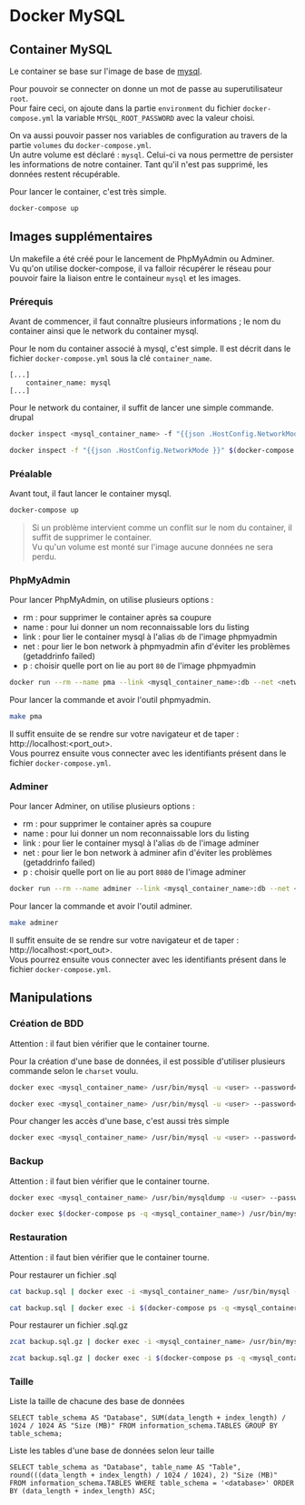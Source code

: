 # Docker MySQL

## Container MySQL

Le container se base sur l'image de base de [mysql](https://hub.docker.com/_/mysql/).

Pour pouvoir se connecter on donne un mot de passe au superutilisateur `root`.  
Pour faire ceci, on ajoute dans la partie `environment` du fichier `docker-compose.yml`
la variable `MYSQL_ROOT_PASSWORD` avec la valeur choisi.

On va aussi pouvoir passer nos variables de configuration au travers de la partie
`volumes` du `docker-compose.yml`.  
Un autre volume est déclaré : `mysql`. Celui-ci va nous permettre de persister
les informations de notre container. Tant qu'il n'est pas supprimé, les données
restent récupérable.

Pour lancer le container, c'est très simple.
```bash
docker-compose up
```

## Images supplémentaires

Un makefile a été créé pour le lancement de PhpMyAdmin ou Adminer.  
Vu qu'on utilise docker-compose, il va falloir récupérer le réseau pour pouvoir
faire la liaison entre le containeur `mysql` et les images.

### Prérequis

Avant de commencer, il faut connaître plusieurs informations ; le nom du container
ainsi que le network du container mysql.

Pour le nom du container associé à mysql, c'est simple.
Il est décrit dans le fichier `docker-compose.yml` sous la clé `container_name`.

```
[...]
    container_name: mysql
[...]
```

Pour le network du container, il suffit de lancer une simple commande.
drupal
```bash
docker inspect <mysql_container_name> -f "{{json .HostConfig.NetworkMode }}"

docker inspect -f "{{json .HostConfig.NetworkMode }}" $(docker-compose ps -q <mysql_container_name>)
```

### Préalable

Avant tout, il faut lancer le container mysql.

```bash
docker-compose up
```

 > Si un problème intervient comme un conflit sur le nom du container, il suffit de supprimer le container.  
 Vu qu'un volume est monté sur l'image aucune données ne sera perdu.

### PhpMyAdmin

Pour lancer PhpMyAdmin, on utilise plusieurs options :
 * rm : pour supprimer le container après sa coupure
 * name : pour lui donner un nom reconnaissable lors du listing
 * link : pour lier le container mysql à l'alias `db` de l'image phpmyadmin
 * net : pour lier le bon network à phpmyadmin afin d'éviter les problèmes (getaddrinfo failed)
 * p : choisir quelle port on lie au port `80` de l'image phpmyadmin

```bash
docker run --rm --name pma --link <mysql_container_name>:db --net <network> -p <port_out>:80 phpmyadmin/phpmyadmin
```

Pour lancer la commande et avoir l'outil phpmyadmin.
```bash
make pma
```
Il suffit ensuite de se rendre sur votre navigateur et de taper : http://localhost:<port_out>.  
Vous pourrez ensuite vous connecter avec les identifiants présent dans le fichier
`docker-compose.yml`.

### Adminer

Pour lancer Adminer, on utilise plusieurs options :
 * rm : pour supprimer le container après sa coupure
 * name : pour lui donner un nom reconnaissable lors du listing
 * link : pour lier le container mysql à l'alias `db` de l'image adminer
 * net : pour lier le bon network à adminer afin d'éviter les problèmes (getaddrinfo failed)
 * p : choisir quelle port on lie au port `8080` de l'image adminer

```bash
docker run --rm --name adminer --link <mysql_container_name>:db --net <network> -p <port_out>:8080 adminer
```

Pour lancer la commande et avoir l'outil adminer.
```bash
make adminer
```
Il suffit ensuite de se rendre sur votre navigateur et de taper : http://localhost:<port_out>.  
Vous pourrez ensuite vous connecter avec les identifiants présent dans le fichier
`docker-compose.yml`.

## Manipulations

### Création de BDD
Attention : il faut bien vérifier que le container tourne.  

Pour la création d'une base de données, il est possible d'utiliser plusieurs commande selon le `charset` voulu.
```bash
docker exec <mysql_container_name> /usr/bin/mysql -u <user> --password=<password> -e 'CREATE DATABASE `<database>` CHARACTER SET utf8 COLLATE utf8_general_ci'

docker exec <mysql_container_name> /usr/bin/mysql -u <user> --password=<password> -e 'CREATE DATABASE `<database>` CHARACTER SET utf8mb4 COLLATE utf8mb4_general_ci'
```

Pour changer les accès d'une base, c'est aussi très simple
```bash
docker exec <mysql_container_name> /usr/bin/mysql -u <user> --password=<password> -e 'GRANT ALL ON `<database>`.* TO <user>@localhost IDENTIFIED BY `<password>`'
```

### Backup
Attention : il faut bien vérifier que le container tourne.
```bash
docker exec <mysql_container_name> /usr/bin/mysqldump -u <user> --password=<password> -r <database> | Set-Content backup.sql

docker exec $(docker-compose ps -q <mysql_container_name>) /usr/bin/mysqldump -u <user> --password=<password> -r <database> | Set-Content backup.sql
```

### Restauration
Attention : il faut bien vérifier que le container tourne.

Pour restaurer un fichier .sql
```bash
cat backup.sql | docker exec -i <mysql_container_name> /usr/bin/mysql -u <user> --password=<password> <database>

cat backup.sql | docker exec -i $(docker-compose ps -q <mysql_container_name>) /usr/bin/mysql -u <user> --password=<password> <database>
```

Pour restaurer un fichier .sql.gz
```bash
zcat backup.sql.gz | docker exec -i <mysql_container_name> /usr/bin/mysql -u <user> --password=<password> <database>

zcat backup.sql.gz | docker exec -i $(docker-compose ps -q <mysql_container_name>) /usr/bin/mysql -u <user> --password=<password> <database>
```

### Taille
Liste la taille de chacune des base de données
```
SELECT table_schema AS "Database", SUM(data_length + index_length) / 1024 / 1024 AS "Size (MB)" FROM information_schema.TABLES GROUP BY table_schema;
```

Liste les tables d'une base de données selon leur taille
```
SELECT table_schema as "Database", table_name AS "Table", round(((data_length + index_length) / 1024 / 1024), 2) "Size (MB)" FROM information_schema.TABLES WHERE table_schema = '<database>' ORDER BY (data_length + index_length) ASC;
```

